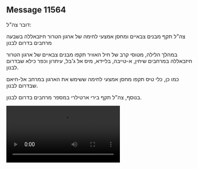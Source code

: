 ## Message 11564

דובר צה"ל:

צה"ל תקף מבנים צבאיים ומחסן אמצעי לחימה של ארגון הטרור חיזבאללה בשבעה מרחבים בדרום לבנון

במהלך הלילה, מטוסי קרב של חיל האוויר תקפו מבנים צבאיים של ארגון הטרור חיזבאללה במרחבים שיחין, א-טייבה, בליידא, מיס אל ג'בל, עיתרון וכפר כילא שבדרום לבנון.

כמו כן, כלי טיס תקפו מחסן אמצעי לחימה ששימש את הארגון במרחב אל-חיאם שבדרום לבנון. 

בנוסף, צה"ל תקף בירי ארטילרי במספר מרחבים בדרום לבנון.

![Video](https://data.iron-swords.co.il/2024/September/19/11564/11564_media.mp4)
